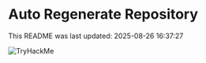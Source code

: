 # Auto Regenerate Repository

This README was last updated: 2025-08-26 16:37:27

 ![TryHackMe](https://tryhackme.com/badge/533634)